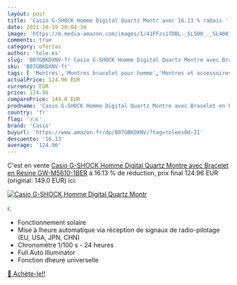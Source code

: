 ```yaml
---
layout: post
title: 'Casio G-SHOCK Homme Digital Quartz Montr avec 16.13 % rabais '
date: 2021-10-19 20:04:34
image: 'https://m.media-amazon.com/images/I/41FFzs1fDBL._SL500_._SL400_.jpg'
comments: true
category: ofertas
author: 'tole.es'
slug: 'B07GBKDXNV-fr Casio G-SHOCK Homme Digital Quartz Montre avec Bracelet en...'
sku: 'B07GBKDXNV-fr'
tags: [ 'Montres','Montres bracelet pour homme','Montres et accessoires','Montres homme','casio', ]
actualPrice: 124.96 EUR
currency: EUR
price: 124.96
comparePrice: 149.0 EUR
prodname: 'Casio G-SHOCK Homme Digital Quartz Montre avec Bracelet en Résine GW-M5610-1BER'
country: 'fr'
flag: '🇫🇷'
brand: 'Casio'
buyurl: 'https://www.amazon.fr/dp/B07GBKDXNV/?tag=tolees0d-21'
descuento: '16.13'
average: '124.96'
---
```


C'est en vente [Casio G-SHOCK Homme Digital Quartz Montre avec Bracelet en Résine GW-M5610-1BER](https://www.amazon.fr/dp/B07GBKDXNV/?tag=tolees0d-21)  à  16.13 % de réduction, prix final  124.96 EUR (original: 149.0 EUR) ici:

[![Casio G-SHOCK Homme Digital Quartz Montr](https://m.media-amazon.com/images/I/41FFzs1fDBL._SL500_._SL400_.jpg)](https://www.amazon.fr/dp/B07GBKDXNV/?tag=tolees0d-21)

ℹ️:

- Fonctionnement solaire
- Mise à lheure automatique via réception de signaux de radio-pilotage (EU, USA, JPN, CHN)
- Chronomètre 1/100 s - 24 heures
- Full Auto Illuminator
- Fonction dheure universelle

[🛒 Achète-le!!](https://www.amazon.fr/dp/B07GBKDXNV/?tag=tolees0d-21)
